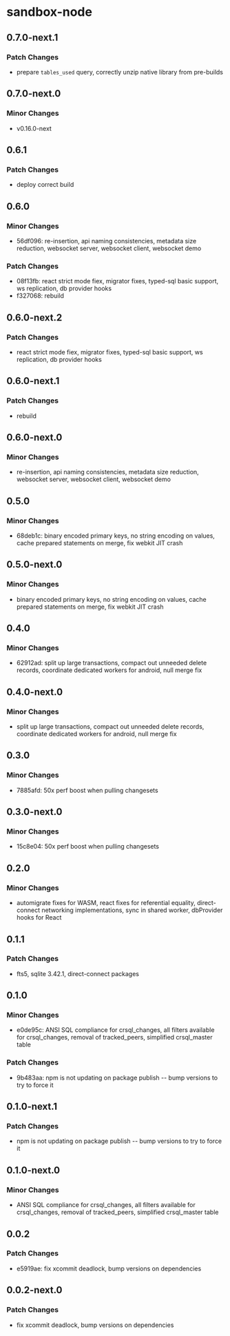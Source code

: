 # sandbox-node

## 0.7.0-next.1

### Patch Changes

- prepare `tables_used` query, correctly unzip native library from pre-builds

## 0.7.0-next.0

### Minor Changes

- v0.16.0-next

## 0.6.1

### Patch Changes

- deploy correct build

## 0.6.0

### Minor Changes

- 56df096: re-insertion, api naming consistencies, metadata size reduction, websocket server, websocket client, websocket demo

### Patch Changes

- 08f13fb: react strict mode fiex, migrator fixes, typed-sql basic support, ws replication, db provider hooks
- f327068: rebuild

## 0.6.0-next.2

### Patch Changes

- react strict mode fiex, migrator fixes, typed-sql basic support, ws replication, db provider hooks

## 0.6.0-next.1

### Patch Changes

- rebuild

## 0.6.0-next.0

### Minor Changes

- re-insertion, api naming consistencies, metadata size reduction, websocket server, websocket client, websocket demo

## 0.5.0

### Minor Changes

- 68deb1c: binary encoded primary keys, no string encoding on values, cache prepared statements on merge, fix webkit JIT crash

## 0.5.0-next.0

### Minor Changes

- binary encoded primary keys, no string encoding on values, cache prepared statements on merge, fix webkit JIT crash

## 0.4.0

### Minor Changes

- 62912ad: split up large transactions, compact out unneeded delete records, coordinate dedicated workers for android, null merge fix

## 0.4.0-next.0

### Minor Changes

- split up large transactions, compact out unneeded delete records, coordinate dedicated workers for android, null merge fix

## 0.3.0

### Minor Changes

- 7885afd: 50x perf boost when pulling changesets

## 0.3.0-next.0

### Minor Changes

- 15c8e04: 50x perf boost when pulling changesets

## 0.2.0

### Minor Changes

- automigrate fixes for WASM, react fixes for referential equality, direct-connect networking implementations, sync in shared worker, dbProvider hooks for React

## 0.1.1

### Patch Changes

- fts5, sqlite 3.42.1, direct-connect packages

## 0.1.0

### Minor Changes

- e0de95c: ANSI SQL compliance for crsql_changes, all filters available for crsql_changes, removal of tracked_peers, simplified crsql_master table

### Patch Changes

- 9b483aa: npm is not updating on package publish -- bump versions to try to force it

## 0.1.0-next.1

### Patch Changes

- npm is not updating on package publish -- bump versions to try to force it

## 0.1.0-next.0

### Minor Changes

- ANSI SQL compliance for crsql_changes, all filters available for crsql_changes, removal of tracked_peers, simplified crsql_master table

## 0.0.2

### Patch Changes

- e5919ae: fix xcommit deadlock, bump versions on dependencies

## 0.0.2-next.0

### Patch Changes

- fix xcommit deadlock, bump versions on dependencies
